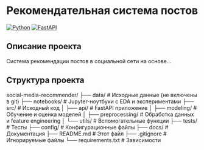 # Рекомендательная система постов

[![Python](https://img.shields.io/badge/Python-3.9%2B-blue)](https://python.org)
[![FastAPI](https://img.shields.io/badge/FastAPI-0.85-green)](https://fastapi.tiangolo.com)

## Описание проекта
Система рекомендации постов в социальной сети на основе...

## Структура проекта

social-media-recommender/
├── data/ # Исходные данные (не включены в git)
├── notebooks/ # Jupyter-ноутбуки с EDA и экспериментами
├── src/ # Исходный код
│ ├── api/ # FastAPI приложение
│ ├── modeling/ # Обучение и оценка моделей
│ ├── preprocessing/ # Обработка данных и feature engineering
│ └── utils/ # Вспомогательные функции
├── tests/ # Тесты
├── config/ # Конфигурационные файлы
├── docs/ # Документация
├── README.md # Этот файл
├── .gitignore # Игнорируемые файлы
└── requirements.txt # Зависимости